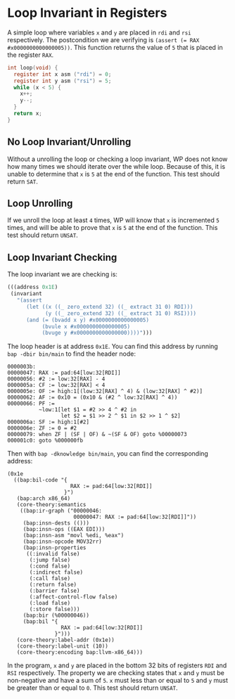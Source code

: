 # Loop Invariant in Registers

A simple loop where variables `x` and `y` are placed in `rdi` and `rsi`
respectively. The postcondition we are verifying is
`(assert (= RAX #x0000000000000005))`. This function returns the value of `5`
that is placed in the register `RAX`. 

```c
int loop(void) {
  register int x asm ("rdi") = 0;
  register int y asm ("rsi") = 5;
  while (x < 5) {
    x++;
    y--;
  }
  return x;
}
```

## No Loop Invariant/Unrolling

Without a unrolling the loop or checking a loop invariant, WP does not know how
many times we should iterate over the while loop. Because of this, it is unable
to determine that `x` is `5` at the end of the function. This test should return
`SAT`.

## Loop Unrolling

If we unroll the loop at least `4` times, WP will know that `x` is incremented
`5` times, and will be able to prove that `x` is `5` at the end of the function.
This test should return `UNSAT`.

## Loop Invariant Checking

The loop invariant we are checking is:

```lisp
(((address 0x1E)
 (invariant
   "(assert
      (let ((x ((_ zero_extend 32) ((_ extract 31 0) RDI)))
            (y ((_ zero_extend 32) ((_ extract 31 0) RSI))))
      (and (= (bvadd x y) #x0000000000000005)
           (bvule x #x0000000000000005)
           (bvuge y #x0000000000000000))))")))
```

The loop header is at address `0x1E`. You can find this address by running
`bap -dbir bin/main` to find the header node:

```
0000003b:
00000047: RAX := pad:64[low:32[RDI]]
00000056: #2 := low:32[RAX] - 4
0000005a: CF := low:32[RAX] < 4
0000005e: OF := high:1[(low:32[RAX] ^ 4) & (low:32[RAX] ^ #2)]
00000062: AF := 0x10 = (0x10 & (#2 ^ low:32[RAX] ^ 4))
00000066: PF :=
          ~low:1[let $1 = #2 >> 4 ^ #2 in
                 let $2 = $1 >> 2 ^ $1 in $2 >> 1 ^ $2]
0000006a: SF := high:1[#2]
0000006e: ZF := 0 = #2
00000079: when ZF | (SF | OF) & ~(SF & OF) goto %00000073
000001c0: goto %000000fb
```

Then with `bap -dknowledge bin/main`, you can find the corresponding address:

```
(0x1e
  ((bap:bil-code "{
                    RAX := pad:64[low:32[RDI]]
                  }")
   (bap:arch x86_64)
   (core-theory:semantics
    ((bap:ir-graph ("00000046:
                     00000047: RAX := pad:64[low:32[RDI]]"))
     (bap:insn-dests (()))
     (bap:insn-ops ((EAX EDI)))
     (bap:insn-asm "movl %edi, %eax")
     (bap:insn-opcode MOV32rr)
     (bap:insn-properties
      ((:invalid false)
       (:jump false)
       (:cond false)
       (:indirect false)
       (:call false)
       (:return false)
       (:barrier false)
       (:affect-control-flow false)
       (:load false)
       (:store false)))
     (bap:bir (%00000046))
     (bap:bil "{
                 RAX := pad:64[low:32[RDI]]
               }")))
   (core-theory:label-addr (0x1e))
   (core-theory:label-unit (10))
   (core-theory:encoding bap:llvm-x86_64)))
   ```

In the program, `x` and `y` are placed in the bottom 32 bits of registers `RDI`
and `RSI` respectively. The property we are checking states that `x` and `y`
must be non-negative and have a sum of `5`. `x` must less than or equal to `5`
and `y` must be greater than or equal to `0`. This test should return `UNSAT`.